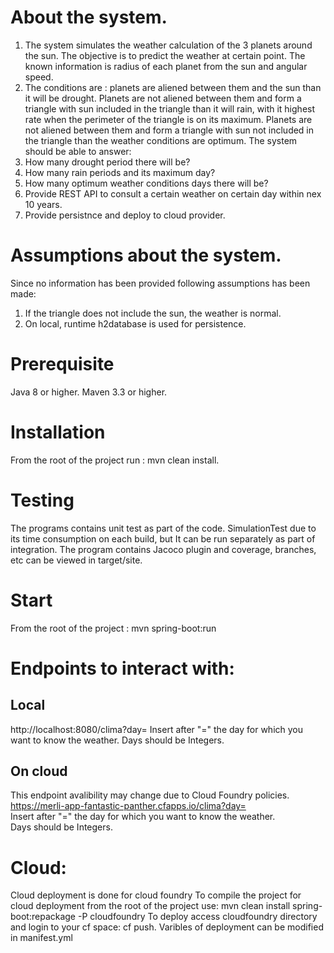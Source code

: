 # About the system.
1. The system simulates the weather calculation of the 3 planets around the sun. The objective is to predict the weather at certain point. The known information is radius of each planet from the sun and angular speed.
2. The conditions are : 
  planets are aliened between them and the sun than it will be drought.
  Planets are not aliened between them and form a triangle with sun included in the triangle than it will rain, with it highest rate when the perimeter of the triangle is on its maximum.
  Planets are not aliened between them and form a triangle with sun not included in the triangle than the weather conditions are optimum.
  The system should be able to answer:
  1. How many drought period there will be?
  2. How many rain periods and its maximum day?
  3. How many optimum weather conditions days there will be?
  4. Provide REST API to consult a certain weather on certain day within nex 10 years.
  5. Provide persistnce and deploy to cloud provider.
# Assumptions about the system.
Since no information has been provided following assumptions has been made:
1. If the triangle does not include the sun, the weather is normal.
2. On local, runtime h2database is used for persistence.

# Prerequisite
Java 8 or higher.
Maven 3.3 or higher.
# Installation
From the root of the project run :
mvn clean install.
# Testing
The programs contains unit test as part of the code. SimulationTest due to its time consumption on each build, but
It can be run separately as part of integration.
The program contains Jacoco plugin and coverage, branches, etc can be viewed in target/site.
# Start
From the root of the project :
mvn spring-boot:run
# Endpoints to interact with:
## Local
http://localhost:8080/clima?day=
Insert after "=" the day for which you want to know the weather. Days should be Integers.
## On cloud
This endpoint avalibility may change due to Cloud Foundry policies.
https://merli-app-fantastic-panther.cfapps.io/clima?day= <br />
Insert after "=" the day for which you want to know the weather.  
Days should be Integers.
# Cloud:
Cloud deployment is done for cloud foundry
To compile the project for cloud deployment from the root of the project use: mvn clean install spring-boot:repackage -P cloudfoundry
To deploy access cloudfoundry directory and login to your cf space: cf push.
Varibles of deployment can be modified in manifest.yml

